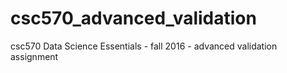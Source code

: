 # csc570_advanced_validation
csc570 Data Science Essentials - fall 2016 - advanced validation assignment
